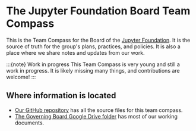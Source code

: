 # The Jupyter Foundation Board Team Compass

This is the Team Compass for the Board of the [Jupyter Foundation](https://jupyterfoundation.org). It is the source of truth for the group's plans, practices, and policies. It is also a place where we share notes and updates from our work.

:::{note} Work in progress
This Team Compass is very young and still a work in progress. It is likely missing many things, and contributions are welcome!
:::

## Where information is located

- [Our GitHub repository](https://github.com/jupyter-governance/jupyter-foundation-governing-board) has all the source files for this team compass.
- [The Governing Board Google Drive folder](https://drive.google.com/drive/folders/1RIBUYQk8xN1-vHs4bqLM8Chj8tWOfM90?usp=drive_link) has most of our working documents.
